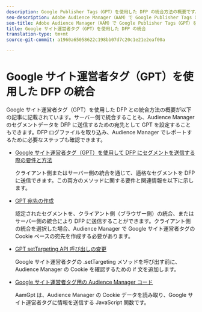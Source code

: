 ```yaml
---
description: Google Publisher Tags（GPT）を使用した DFP の統合方法の概要です。
seo-description: Adobe Audience Manager（AAM）で Google Publisher Tags（GPT）を使用した DFP の統合方法の概要です。
seo-title: Adobe Audience Manager（AAM）で Google Publisher Tags（GPT）を使用した DFP の統合
title: Google サイト運営者タグ（GPT）を使用した DFP の統合
translation-type: tm+mt
source-git-commit: a1960a65058622c198bb07d7c20c1e21e2eaf00a

---
```



# Google サイト運営者タグ（GPT）を使用した DFP の統合

Google サイト運営者タグ（GPT）を使用した DFP との統合方法の概要が以下の記事に記載されています。サーバー側で統合することも、Audience Manager のセグメントデータを DFP に送信するための宛先として GPT を設定することもできます。DFP ログファイルを取り込み、Audience Manager でレポートするために必要なステップも確認できます。

* [Google サイト運営者タグ（GPT）を使用して DFP にセグメントを送信する際の要件と方法](/help/using/integration/gpt-aam-destination/gpt-aam-requirements.md)

   クライアント側またはサーバー側の統合を通じて、適格なセグメントを DFP に送信できます。この両方のメソッドに関する要件と関連情報を以下に示します。

* [GPT 宛先の作成](/help/using/integration/gpt-aam-destination/gpt-aam-create-destination.md)

   認定されたセグメントを、クライアント側（ブラウザー側）の統合、またはサーバー側の統合により DFP に送信することができます。クライアント側の統合を選択した場合、Audience Manager で Google サイト運営者タグの Cookie ベースの宛先を作成する必要があります。

* [GPT setTargeting API 呼び出しの変更](/help/using/integration/gpt-aam-destination/gpt-aam-modify-api.md)

   Google サイト運営者タグの .setTargeting メソッドを呼び出す前に、Audience Manager の Cookie を確認するための if 文を追加します。

* [Google サイト運営者タグ用の Audience Manager コード](/help/using/integration/gpt-aam-destination/gpt-aam-aamgpt-code.md)

   AamGpt は、Audience Manager の Cookie データを読み取り、Google サイト運営者タグに情報を送信する JavaScript 関数です。
